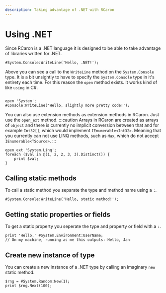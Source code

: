 ```yaml
---
description: Taking advantage of .NET with RCaron
---
```


# Using .NET

Since RCaron is a .NET language it is designed to be able to take advantage of libraries written for .NET.

```rcaron
#System.Console:WriteLine('Hello, .NET!');
```

Above you can see a call to the `WriteLine` method on the `System.Console` type. It is a bit unsightly to have to specify the `System.Console` type in it's entirety each time. For this reason the `open` method exists. It works kind of like `using` in C#.

```rcaron

open 'System';
#Console:WriteLine('Hello, slightly more pretty code!');
```

You can also use extension methods as extension methods in RCaron. Just use the `open_ext` method.
:::caution
Arrays in RCaron are created as arrays of `object` and there is currently no implicit conversion between that and for example `Int32[]`, which would implement `IEnumerable<Int32>`. Meaning that you currently can not use LINQ methods, such as `Max`, which do not accept `IEnumerable<TSource>`.
:::

```rcaron
open_ext 'System.Linq';
foreach ($val in @(1, 2, 2, 3, 3).Distinct()) {
    print $val;
}
```

## Calling static methods

To call a static method you separate the type and method name using a `:`.

```rcaron
#System.Console:WriteLine('Hello, static method!');
```

## Getting static properties or fields

To get a static property you seperate the type and property or field with a `:`.

```rcaron
print 'Hello,' #System.Environment:UserName;
// On my machine, running as me this outputs: Hello, Jan
```

## Create new instance of type

You can create a new instance of a .NET type by calling an imaginary `new` static method.

```rcaron
$rng = #System.Random:New(1);
print $rng.Next(100);
```
